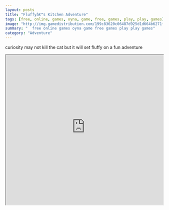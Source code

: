 ```yaml
---
layout: posts
title: "Fluffyâ€™s Kitchen Adventure"
tags: [free, online, games, oyna, game, free, games, play, play, games]
image: "http://img.gamedistribution.com/199c83620c06487d925d1d664b6271f9.jpg"
summary: "  free online games oyna game free games play play games"
category: "Adventure"
---
```


curiosity may not kill the cat but it will set fluffy on a fun adventure

<iframe width="100%" height="480px;" src="http://flash.gamedistribution.com?game=199c83620c06487d925d1d664b6271f9"></iframe>